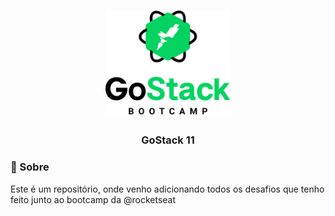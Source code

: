 <h1 align="center">
	<img alt="GoStack" src="assets/GoStackLogo.png" width="200px" />
</h1>


<h3 align="center">
   GoStack 11
</h3>


### 📜 Sobre
Este é um repositório, onde venho adicionando todos os desafios que tenho feito junto ao bootcamp da @rocketseat


